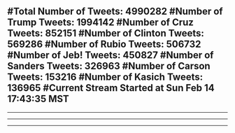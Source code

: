 #Total Number of Tweets: 4990282 
#Number of Trump Tweets: 1994142
#Number of Cruz Tweets: 852151
#Number of Clinton Tweets: 569286
#Number of Rubio Tweets: 506732
#Number of Jeb! Tweets: 450827
#Number of Sanders Tweets: 326963
#Number of Carson Tweets: 153216
#Number of Kasich Tweets: 136965
#Current Stream Started at Sun Feb 14 17:43:35 MST
---
---
---
---
